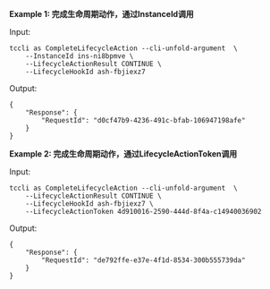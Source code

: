 **Example 1: 完成生命周期动作，通过InstanceId调用**



Input: 

```
tccli as CompleteLifecycleAction --cli-unfold-argument  \
    --InstanceId ins-ni8bpmve \
    --LifecycleActionResult CONTINUE \
    --LifecycleHookId ash-fbjiexz7
```

Output: 
```
{
    "Response": {
        "RequestId": "d0cf47b9-4236-491c-bfab-106947198afe"
    }
}
```

**Example 2: 完成生命周期动作，通过LifecycleActionToken调用**



Input: 

```
tccli as CompleteLifecycleAction --cli-unfold-argument  \
    --LifecycleActionResult CONTINUE \
    --LifecycleHookId ash-fbjiexz7 \
    --LifecycleActionToken 4d910016-2590-444d-8f4a-c14940036902
```

Output: 
```
{
    "Response": {
        "RequestId": "de792ffe-e37e-4f1d-8534-300b555739da"
    }
}
```

